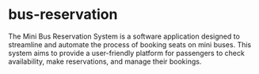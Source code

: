 # bus-reservation
The Mini Bus Reservation System is a software application designed to streamline and automate the process of booking seats on mini buses. This system aims to provide a user-friendly platform for passengers to check availability, make reservations, and manage their bookings.

